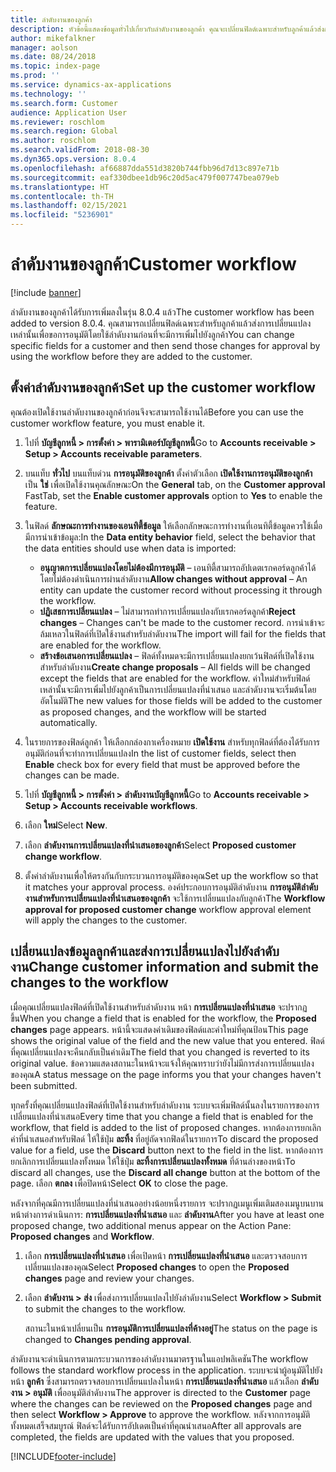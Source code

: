 ```yaml
---
title: ลำดับงานของลูกค้า
description: หัวข้อนี้แสดงข้อมูลทั่วไปเกี่ยวกับลำดับงานของลูกค้า คุณจะเปลี่ยนฟิลด์เฉพาะสำหรับลูกค้าแล้วส่งการเปลี่ยนแปลงเหล่านั้นเพื่อขอการอนุมัติโดยใช้ลำดับงานก่อนที่จะมีการเพิ่มไปยังลูกค้า
author: mikefalkner
manager: aolson
ms.date: 08/24/2018
ms.topic: index-page
ms.prod: ''
ms.service: dynamics-ax-applications
ms.technology: ''
ms.search.form: Customer
audience: Application User
ms.reviewer: roschlom
ms.search.region: Global
ms.author: roschlom
ms.search.validFrom: 2018-08-30
ms.dyn365.ops.version: 8.0.4
ms.openlocfilehash: af66887dda551d3820b744fbb96d7d13c897e71b
ms.sourcegitcommit: eaf330dbee1db96c20d5ac479f007747bea079eb
ms.translationtype: HT
ms.contentlocale: th-TH
ms.lasthandoff: 02/15/2021
ms.locfileid: "5236901"
---
```

# <a name="customer-workflow"></a><span data-ttu-id="e5b07-104">ลำดับงานของลูกค้า</span><span class="sxs-lookup"><span data-stu-id="e5b07-104">Customer workflow</span></span>

[!include [banner](../includes/banner.md)]

<span data-ttu-id="e5b07-105">ลำดับงานของลูกค้าได้รับการเพิ่มลงในรุ่น 8.0.4 แล้ว</span><span class="sxs-lookup"><span data-stu-id="e5b07-105">The customer workflow has been added to version 8.0.4.</span></span> <span data-ttu-id="e5b07-106">คุณสามารถเปลี่ยนฟิลด์เฉพาะสำหรับลูกค้าแล้วส่งการเปลี่ยนแปลงเหล่านั้นเพื่อขอการอนุมัติโดยใช้ลำดับงานก่อนที่จะมีการเพิ่มไปยังลูกค้า</span><span class="sxs-lookup"><span data-stu-id="e5b07-106">You can change specific fields for a customer and then send those changes for approval by using the workflow before they are added to the customer.</span></span>

## <a name="set-up-the-customer-workflow"></a><span data-ttu-id="e5b07-107">ตั้งค่าลำดับงานของลูกค้า</span><span class="sxs-lookup"><span data-stu-id="e5b07-107">Set up the customer workflow</span></span>

<span data-ttu-id="e5b07-108">คุณต้องเปิดใช้งานลำดับงานของลูกค้าก่อนจึงจะสามารถใช้งานได้</span><span class="sxs-lookup"><span data-stu-id="e5b07-108">Before you can use the customer workflow feature, you must enable it.</span></span>

1. <span data-ttu-id="e5b07-109">ไปที่ **บัญชีลูกหนี้ \> การตั้งค่า \> พารามิเตอร์บัญชีลูกหนี้**</span><span class="sxs-lookup"><span data-stu-id="e5b07-109">Go to **Accounts receivable \> Setup \> Accounts receivable parameters**.</span></span>
2. <span data-ttu-id="e5b07-110">บนแท็บ **ทั่วไป** บนแท็บด่วน **การอนุมัติของลูกค้า** ตั้งค่าตัวเลือก **เปิดใช้งานการอนุมัติของลูกค้า** เป็น **ใช่** เพื่อเปิดใช้งานคุณลักษณะ</span><span class="sxs-lookup"><span data-stu-id="e5b07-110">On the **General** tab, on the **Customer approval** FastTab, set the **Enable customer approvals** option to **Yes** to enable the feature.</span></span>
3. <span data-ttu-id="e5b07-111">ในฟิลด์ **ลักษณะการทำงานของเอนทิตี้ข้อมูล** ให้เลือกลักษณะการทำงานที่เอนทิตี้ข้อมูลควรใช้เมื่อมีการนำเข้าข้อมูล:</span><span class="sxs-lookup"><span data-stu-id="e5b07-111">In the **Data entity behavior** field, select the behavior that the data entities should use when data is imported:</span></span>

    - <span data-ttu-id="e5b07-112">**อนุญาตการเปลี่ยนแปลงโดยไม่ต้องมีการอนุมัติ** – เอนทิตี้สามารถอัปเดตเรกคอร์ดลูกค้าได้โดยไม่ต้องดำเนินการผ่านลำดับงาน</span><span class="sxs-lookup"><span data-stu-id="e5b07-112">**Allow changes without approval** – An entity can update the customer record without processing it through the workflow.</span></span>
    - <span data-ttu-id="e5b07-113">**ปฏิเสธการเปลี่ยนแปลง** – ไม่สามารถทำการเปลี่ยนแปลงกับเรกคอร์ดลูกค้า</span><span class="sxs-lookup"><span data-stu-id="e5b07-113">**Reject changes** – Changes can't be made to the customer record.</span></span> <span data-ttu-id="e5b07-114">การนำเข้าจะล้มเหลวในฟิลด์ที่เปิดใช้งานสำหรับลำดับงาน</span><span class="sxs-lookup"><span data-stu-id="e5b07-114">The import will fail for the fields that are enabled for the workflow.</span></span>
    - <span data-ttu-id="e5b07-115">**สร้างข้อเสนอการเปลี่ยนแปลง** – ฟิลด์ทั้งหมดจะมีการเปลี่ยนแปลงยกเว้นฟิลด์ที่เปิดใช้งานสำหรับลำดับงาน</span><span class="sxs-lookup"><span data-stu-id="e5b07-115">**Create change proposals** – All fields will be changed except the fields that are enabled for the workflow.</span></span> <span data-ttu-id="e5b07-116">ค่าใหม่สำหรับฟิลด์เหล่านั้นจะมีการเพิ่มไปยังลูกค้าเป็นการเปลี่ยนแปลงที่นำเสนอ และลำดับงานจะเริ่มต้นโดยอัตโนมัติ</span><span class="sxs-lookup"><span data-stu-id="e5b07-116">The new values for those fields will be added to the customer as proposed changes, and the workflow will be started automatically.</span></span>

4. <span data-ttu-id="e5b07-117">ในรายการของฟิลด์ลูกค้า ให้เลือกกล่องกาเครื่องหมาย **เปิดใช้งาน** สำหรับทุกฟิลด์ที่ต้องได้รับการอนุมัติก่อนที่จะทำการเปลี่ยนแปลง</span><span class="sxs-lookup"><span data-stu-id="e5b07-117">In the list of customer fields, select then **Enable** check box for every field that must be approved before the changes can be made.</span></span>
5. <span data-ttu-id="e5b07-118">ไปที่ **บัญชีลูกหนี้ \> การตั้งค่า \> ลำดับงานบัญชีลูกหนี้**</span><span class="sxs-lookup"><span data-stu-id="e5b07-118">Go to **Accounts receivable \> Setup \> Accounts receivable workflows**.</span></span>
6. <span data-ttu-id="e5b07-119">เลือก **ใหม่**</span><span class="sxs-lookup"><span data-stu-id="e5b07-119">Select **New**.</span></span>
7. <span data-ttu-id="e5b07-120">เลือก **ลำดับงานการเปลี่ยนแปลงที่นำเสนอของลูกค้า**</span><span class="sxs-lookup"><span data-stu-id="e5b07-120">Select **Proposed customer change workflow**.</span></span> 
8. <span data-ttu-id="e5b07-121">ตั้งค่าลำดับงานเพื่อให้ตรงกันกับกระบวนการอนุมัติของคุณ</span><span class="sxs-lookup"><span data-stu-id="e5b07-121">Set up the workflow so that it matches your approval process.</span></span> <span data-ttu-id="e5b07-122">องค์ประกอบการอนุมัติลำดับงาน **การอนุมัติลำดับงานสำหรับการเปลี่ยนแปลงที่นำเสนอของลูกค้า** จะใช้การเปลี่ยนแปลงกับลูกค้า</span><span class="sxs-lookup"><span data-stu-id="e5b07-122">The **Workflow approval for proposed customer change** workflow approval element will apply the changes to the customer.</span></span>

## <a name="change-customer-information-and-submit-the-changes-to-the-workflow"></a><span data-ttu-id="e5b07-123">เปลี่ยนแปลงข้อมูลลูกค้าและส่งการเปลี่ยนแปลงไปยังลำดับงาน</span><span class="sxs-lookup"><span data-stu-id="e5b07-123">Change customer information and submit the changes to the workflow</span></span>

<span data-ttu-id="e5b07-124">เมื่อคุณเปลี่ยนแปลงฟิลด์ที่เปิดใช้งานสำหรับลำดับงาน หน้า **การเปลี่ยนแปลงที่นำเสนอ** จะปรากฏขึ้น</span><span class="sxs-lookup"><span data-stu-id="e5b07-124">When you change a field that is enabled for the workflow, the **Proposed changes** page appears.</span></span> <span data-ttu-id="e5b07-125">หน้านี้จะแสดงค่าเดิมของฟิลด์และค่าใหม่ที่คุณป้อน</span><span class="sxs-lookup"><span data-stu-id="e5b07-125">This page shows the original value of the field and the new value that you entered.</span></span> <span data-ttu-id="e5b07-126">ฟิลด์ที่คุณเปลี่ยนแปลงจะคืนกลับเป็นค่าเดิม</span><span class="sxs-lookup"><span data-stu-id="e5b07-126">The field that you changed is reverted to its original value.</span></span> <span data-ttu-id="e5b07-127">ข้อความแสดงสถานะในหน้าจะแจ้งให้คุณทราบว่ายังไม่มีการส่งการเปลี่ยนแปลงของคุณ</span><span class="sxs-lookup"><span data-stu-id="e5b07-127">A status message on the page informs you that your changes haven't been submitted.</span></span>

<span data-ttu-id="e5b07-128">ทุกครั้งที่คุณเปลี่ยนแปลงฟิลด์ที่เปิดใช้งานสำหรับลำดับงาน ระบบจะเพิ่มฟิลด์นั้นลงในรายการของการเปลี่ยนแปลงที่นำเสนอ</span><span class="sxs-lookup"><span data-stu-id="e5b07-128">Every time that you change a field that is enabled for the workflow, that field is added to the list of proposed changes.</span></span> <span data-ttu-id="e5b07-129">หากต้องการยกเลิกค่าที่นำเสนอสำหรับฟิลด์ ให้ใช้ปุ่ม **ละทิ้ง** ที่อยู่ถัดจากฟิลด์ในรายการ</span><span class="sxs-lookup"><span data-stu-id="e5b07-129">To discard the proposed value for a field, use the **Discard** button next to the field in the list.</span></span> <span data-ttu-id="e5b07-130">หากต้องการยกเลิกการเปลี่ยนแปลงทั้งหมด ให้ใช้ปุ่ม **ละทิ้งการเปลี่ยนแปลงทั้งหมด** ที่ด้านล่างของหน้า</span><span class="sxs-lookup"><span data-stu-id="e5b07-130">To discard all changes, use the **Discard all change** button at the bottom of the page.</span></span> <span data-ttu-id="e5b07-131">เลือก **ตกลง** เพื่อปิดหน้า</span><span class="sxs-lookup"><span data-stu-id="e5b07-131">Select **OK** to close the page.</span></span>

<span data-ttu-id="e5b07-132">หลังจากที่คุณมีการเปลี่ยนแปลงที่นำเสนออย่างน้อยหนึ่งรายการ จะปรากฏเมนูเพิ่มเติมสองเมนูบนบานหน้าต่างการดำเนินการ: **การเปลี่ยนแปลงที่นำเสนอ** และ **ลำดับงาน**</span><span class="sxs-lookup"><span data-stu-id="e5b07-132">After you have at least one proposed change, two additional menus appear on the Action Pane: **Proposed changes** and **Workflow**.</span></span>

1. <span data-ttu-id="e5b07-133">เลือก **การเปลี่ยนแปลงที่นำเสนอ** เพื่อเปิดหน้า **การเปลี่ยนแปลงที่นำเสนอ** และตรวจสอบการเปลี่ยนแปลงของคุณ</span><span class="sxs-lookup"><span data-stu-id="e5b07-133">Select **Proposed changes** to open the **Proposed changes** page and review your changes.</span></span>
2. <span data-ttu-id="e5b07-134">เลือก **ลำดับงาน \> ส่ง** เพื่อส่งการเปลี่ยนแปลงไปยังลำดับงาน</span><span class="sxs-lookup"><span data-stu-id="e5b07-134">Select **Workflow \> Submit** to submit the changes to the workflow.</span></span>

    <span data-ttu-id="e5b07-135">สถานะในหน้าเปลี่ยนเป็น **การอนุมัติการเปลี่ยนแปลงที่ค้างอยู่**</span><span class="sxs-lookup"><span data-stu-id="e5b07-135">The status on the page is changed to **Changes pending approval**.</span></span>

<span data-ttu-id="e5b07-136">ลำดับงานจะดำเนินการตามกระบวนการของลำดับงานมาตรฐานในแอปพลิเคชัน</span><span class="sxs-lookup"><span data-stu-id="e5b07-136">The workflow follows the standard workflow process in the application.</span></span> <span data-ttu-id="e5b07-137">ระบบจะนำผู้อนุมัติไปยังหน้า **ลูกค้า** ซึ่งสามารถตรวจสอบการเปลี่ยนแปลงในหน้า **การเปลี่ยนแปลงที่นำเสนอ** แล้วเลือก **ลำดับงาน \> อนุมัติ** เพื่ออนุมัติลำดับงาน</span><span class="sxs-lookup"><span data-stu-id="e5b07-137">The approver is directed to the **Customer** page where the changes can be reviewed on the **Proposed changes** page and then select **Workflow \> Approve** to approve the workflow.</span></span> <span data-ttu-id="e5b07-138">หลังจากการอนุมัติทั้งหมดเสร็จสมบูรณ์ ฟิลด์จะได้รับการอัปเดตเป็นค่าที่คุณนำเสนอ</span><span class="sxs-lookup"><span data-stu-id="e5b07-138">After all approvals are completed, the fields are updated with the values that you proposed.</span></span>


[!INCLUDE[footer-include](../../includes/footer-banner.md)]